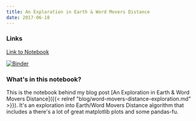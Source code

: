 ```yaml
---
title: An Exploration in Earth & Word Movers Distance
date: 2017-06-18
---
```


### Links

[Link to Notebook](https://github.com/pmbaumgartner/binder-notebooks/blob/master/word-movers-distance-exploration.ipynb)

[![Binder](https://mybinder.org/badge.svg)](https://mybinder.org/v2/gh/pmbaumgartner/binder-notebooks/master)

### What's in this notebook?

This is the notebook behind my blog post [An Exploration in Earth & Word Movers Distance]({{< relref "blog/word-movers-distance-exploration.md" >}}). It's an exploration into Earth/Word Movers Distance algorithm that includes a there's a lot of great matplotlib plots and some pandas-fu.